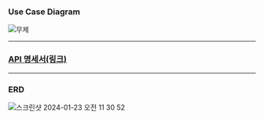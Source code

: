 ### Use Case Diagram

![무제](https://github.com/HEEEUN9812/schedule_app/assets/154495684/c558b50d-62bf-42aa-adad-3fbb018596cd)

---



### [API 명세서(링크)](https://www.notion.so/9c9d7d780bbf42ec81bec1bb97084e97?v=c26ee96ed261499eb6a2099eb0995477&pvs=4)

----


### ERD

![스크린샷 2024-01-23 오전 11 30 52](https://github.com/HEEEUN9812/schedule_app/assets/154495684/2a810d68-caad-4860-a8d7-f8f9d7212265)
